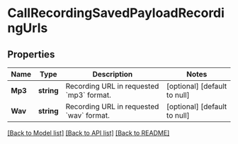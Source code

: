 # CallRecordingSavedPayloadRecordingUrls

## Properties
Name | Type | Description | Notes
------------ | ------------- | ------------- | -------------
**Mp3** | **string** | Recording URL in requested &#x60;mp3&#x60; format. | [optional] [default to null]
**Wav** | **string** | Recording URL in requested &#x60;wav&#x60; format. | [optional] [default to null]

[[Back to Model list]](../README.md#documentation-for-models) [[Back to API list]](../README.md#documentation-for-api-endpoints) [[Back to README]](../README.md)

